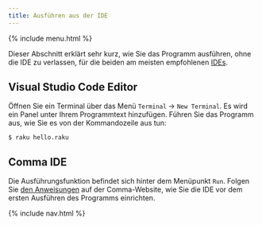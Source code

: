 ```yaml
---
title: Ausführen aus der IDE
---
```


{% include menu.html %}

Dieser Abschnitt erklärt sehr kurz, wie Sie das Programm ausführen, ohne die IDE zu verlassen, für die beiden am meisten empfohlenen [IDEs](../../editors-and-ides).

## Visual Studio Code Editor

Öffnen Sie ein Terminal über das Menü `Terminal` → `New Terminal`. Es wird ein Panel unter Ihrem Programmtext hinzufügen. Führen Sie das Programm aus, wie Sie es von der Kommandozeile aus tun:

```console
$ raku hello.raku
```

## Comma IDE

Die Ausführungsfunktion befindet sich hinter dem Menüpunkt `Run`. Folgen Sie [den Anweisungen](https://commaide.com/docs/running) auf der Comma-Website, wie Sie die IDE vor dem ersten Ausführen des Programms einrichten.

{% include nav.html %}